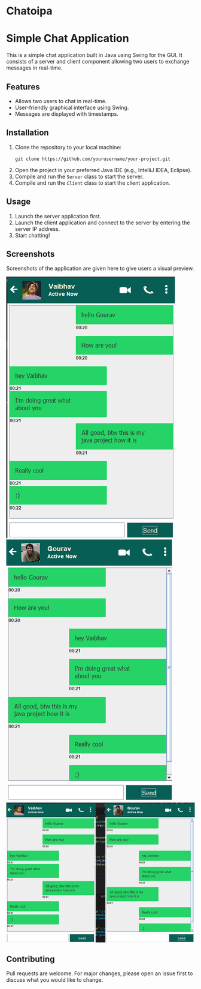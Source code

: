 <body>
    <div class="container">
        <h1>Chatoipa</h1>
        <h1>Simple Chat Application</h1>
        <p>This is a simple chat application built in Java using Swing for the GUI. It consists of a server and client component allowing two users to exchange messages in real-time.</p>
                <h2>Features</h2>
        <ul>
            <li>Allows two users to chat in real-time.</li>
            <li>User-friendly graphical interface using Swing.</li>
            <li>Messages are displayed with timestamps.</li>
        </ul>
        <h2>Installation</h2>
        <ol>
            <li>Clone the repository to your local machine:</li>
            <pre><code>git clone https://github.com/yourusername/your-project.git</code></pre>
            <li>Open the project in your preferred Java IDE (e.g., IntelliJ IDEA, Eclipse).</li>
            <li>Compile and run the <code>Server</code> class to start the server.</li>
            <li>Compile and run the <code>Client</code> class to start the client application.</li>
        </ol>
                <h2>Usage</h2>
        <ol>
            <li>Launch the server application first.</li>
            <li>Launch the client application and connect to the server by entering the server IP address.</li>
            <li>Start chatting!</li>
        </ol>
      <h2>Screenshots</h2>
        <p>Screenshots of the application are given here to give users a visual preview.</p>
        <img src="Chat1.png" alt="This is an image">
        <img src="Chat2.png" alt="This is an image">
        <img src="Chat3.png" alt="This is an image"><br>
    
  <h2>Contributing</h2>
        <p>Pull requests are welcome. For major changes, please open an issue first to discuss what you would like to change.</p>
    </div>
</body>
</html>
